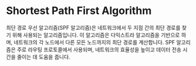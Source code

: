 # Shortest Path First Algorithm

최단 경로 우선 알고리즘(SPF 알고리즘)은 네트워크에서 두 지점 간의 최단 경로를 찾기 위해 사용되는 알고리즘입니다. 이 알고리즘은 다익스트라 알고리즘을 기반으로 하며, 네트워크의 각 노드에서 다른 모든 노드까지의 최단 경로를 계산합니다. SPF 알고리즘은 주로 라우팅 프로토콜에서 사용되며, 네트워크의 효율성을 높이고 데이터 전송 시간을 줄이는 데 도움을 줍니다.
